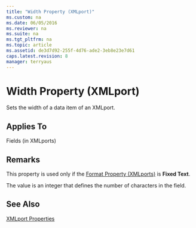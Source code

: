 ```yaml
---
title: "Width Property (XMLport)"
ms.custom: na
ms.date: 06/05/2016
ms.reviewer: na
ms.suite: na
ms.tgt_pltfrm: na
ms.topic: article
ms.assetid: de3d7d92-255f-4d76-ade2-3eb8e23e7d61
caps.latest.revision: 8
manager: terryaus
---
```

# Width Property (XMLport)
Sets the width of a data item of an XMLport.  
  
## Applies To  
 Fields \(in XMLports\)  
  
## Remarks  
 This property is used only if the [Format Property \(XMLports\)](Format-Property--XMLports-.md) is **Fixed Text**.  
  
 The value is an integer that defines the number of characters in the field.  
  
## See Also  
 [XMLport Properties](XMLport-Properties.md)